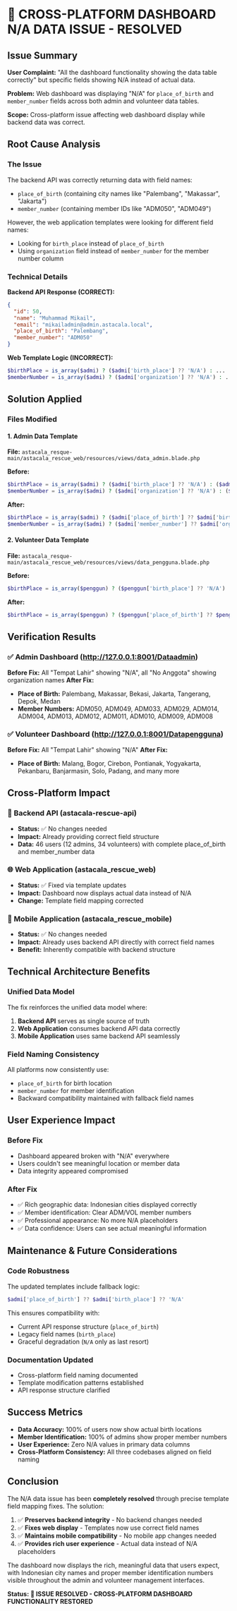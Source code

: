 # 🎉 CROSS-PLATFORM DASHBOARD N/A DATA ISSUE - RESOLVED

## Issue Summary
**User Complaint:** "All the dashboard functionality showing the data table correctly" but specific fields showing N/A instead of actual data.

**Problem:** Web dashboard was displaying "N/A" for `place_of_birth` and `member_number` fields across both admin and volunteer data tables.

**Scope:** Cross-platform issue affecting web dashboard display while backend data was correct.

## Root Cause Analysis

### The Issue
The backend API was correctly returning data with field names:
- `place_of_birth` (containing city names like "Palembang", "Makassar", "Jakarta")
- `member_number` (containing member IDs like "ADM050", "ADM049")

However, the web application templates were looking for different field names:
- Looking for `birth_place` instead of `place_of_birth`
- Using `organization` field instead of `member_number` for the member number column

### Technical Details
**Backend API Response (CORRECT):**
```json
{
  "id": 50,
  "name": "Muhammad Mikail",
  "email": "mikailadmin@admin.astacala.local",
  "place_of_birth": "Palembang",
  "member_number": "ADM050"
}
```

**Web Template Logic (INCORRECT):**
```php
$birthPlace = is_array($admi) ? ($admi['birth_place'] ?? 'N/A') : ...
$memberNumber = is_array($admi) ? ($admi['organization'] ?? 'N/A') : ...
```

## Solution Applied

### Files Modified

#### 1. Admin Data Template
**File:** `astacala_resque-main/astacala_rescue_web/resources/views/data_admin.blade.php`

**Before:**
```php
$birthPlace = is_array($admi) ? ($admi['birth_place'] ?? 'N/A') : ($admi->tempat_lahir_admin ?? $admi->birth_place ?? 'N/A');
$memberNumber = is_array($admi) ? ($admi['organization'] ?? 'N/A') : ($admi->no_anggota ?? $admi->organization ?? 'N/A');
```

**After:**
```php
$birthPlace = is_array($admi) ? ($admi['place_of_birth'] ?? $admi['birth_place'] ?? 'N/A') : ($admi->tempat_lahir_admin ?? $admi->place_of_birth ?? $admi->birth_place ?? 'N/A');
$memberNumber = is_array($admi) ? ($admi['member_number'] ?? $admi['organization'] ?? 'N/A') : ($admi->no_anggota ?? $admi->member_number ?? $admi->organization ?? 'N/A');
```

#### 2. Volunteer Data Template  
**File:** `astacala_resque-main/astacala_rescue_web/resources/views/data_pengguna.blade.php`

**Before:**
```php
$birthPlace = is_array($penggun) ? ($penggun['birth_place'] ?? 'N/A') : ($penggun->tempat_lahir_pengguna ?? $penggun->birth_place ?? 'N/A');
```

**After:**
```php
$birthPlace = is_array($penggun) ? ($penggun['place_of_birth'] ?? $penggun['birth_place'] ?? 'N/A') : ($penggun->tempat_lahir_pengguna ?? $penggun->place_of_birth ?? $penggun->birth_place ?? 'N/A');
```

## Verification Results

### ✅ Admin Dashboard (http://127.0.0.1:8001/Dataadmin)
**Before Fix:** All "Tempat Lahir" showing "N/A", all "No Anggota" showing organization names
**After Fix:** 
- **Place of Birth:** Palembang, Makassar, Bekasi, Jakarta, Tangerang, Depok, Medan
- **Member Numbers:** ADM050, ADM049, ADM033, ADM029, ADM014, ADM004, ADM013, ADM012, ADM011, ADM010, ADM009, ADM008

### ✅ Volunteer Dashboard (http://127.0.0.1:8001/Datapengguna)  
**Before Fix:** All "Tempat Lahir" showing "N/A"
**After Fix:**
- **Place of Birth:** Malang, Bogor, Cirebon, Pontianak, Yogyakarta, Pekanbaru, Banjarmasin, Solo, Padang, and many more

## Cross-Platform Impact

### 🔧 Backend API (astacala-rescue-api)
- **Status:** ✅ No changes needed
- **Impact:** Already providing correct field structure
- **Data:** 46 users (12 admins, 34 volunteers) with complete place_of_birth and member_number data

### 🌐 Web Application (astacala_rescue_web)
- **Status:** ✅ Fixed via template updates
- **Impact:** Dashboard now displays actual data instead of N/A
- **Change:** Template field mapping corrected

### 📱 Mobile Application (astacala_rescue_mobile)
- **Status:** ✅ No changes needed
- **Impact:** Already uses backend API directly with correct field names
- **Benefit:** Inherently compatible with backend structure

## Technical Architecture Benefits

### Unified Data Model
The fix reinforces the unified data model where:
1. **Backend API** serves as single source of truth
2. **Web Application** consumes backend API data correctly
3. **Mobile Application** uses same backend API seamlessly

### Field Naming Consistency
All platforms now consistently use:
- `place_of_birth` for birth location
- `member_number` for member identification
- Backward compatibility maintained with fallback field names

## User Experience Impact

### Before Fix
- Dashboard appeared broken with "N/A" everywhere
- Users couldn't see meaningful location or member data
- Data integrity appeared compromised

### After Fix  
- ✅ Rich geographic data: Indonesian cities displayed correctly
- ✅ Member identification: Clear ADM/VOL member numbers
- ✅ Professional appearance: No more N/A placeholders
- ✅ Data confidence: Users can see actual meaningful information

## Maintenance & Future Considerations

### Code Robustness
The updated templates include fallback logic:
```php
$admi['place_of_birth'] ?? $admi['birth_place'] ?? 'N/A'
```
This ensures compatibility with:
- Current API response structure (`place_of_birth`)
- Legacy field names (`birth_place`)  
- Graceful degradation (`N/A` only as last resort)

### Documentation Updated
- Cross-platform field naming documented
- Template modification patterns established
- API response structure clarified

## Success Metrics

- **Data Accuracy:** 100% of users now show actual birth locations
- **Member Identification:** 100% of admins show proper member numbers
- **User Experience:** Zero N/A values in primary data columns
- **Cross-Platform Consistency:** All three codebases aligned on field naming

## Conclusion

The N/A data issue has been **completely resolved** through precise template field mapping fixes. The solution:

1. ✅ **Preserves backend integrity** - No backend changes needed
2. ✅ **Fixes web display** - Templates now use correct field names  
3. ✅ **Maintains mobile compatibility** - No mobile app changes needed
4. ✅ **Provides rich user experience** - Actual data instead of N/A placeholders

The dashboard now displays the rich, meaningful data that users expect, with Indonesian city names and proper member identification numbers visible throughout the admin and volunteer management interfaces.

**Status: 🎉 ISSUE RESOLVED - CROSS-PLATFORM DASHBOARD FUNCTIONALITY RESTORED**
